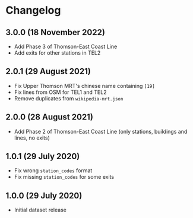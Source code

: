 # Changelog

## 3.0.0 (18 November 2022)

- Add Phase 3 of Thomson-East Coast Line
- Add exits for other stations in TEL2

## 2.0.1 (29 August 2021)

- Fix Upper Thomson MRT's chinese name containing `[19]`
- Fix lines from OSM for TEL1 and TEL2
- Remove duplicates from `wikipedia-mrt.json`

## 2.0.0 (28 August 2021)

- Add Phase 2 of Thomson-East Coast Line (only stations, buildings and lines, no exits)

## 1.0.1 (29 July 2020)

- Fix wrong `station_codes` format
- Fix missing `station_codes` for some exits

## 1.0.0 (29 July 2020)

- Initial dataset release
